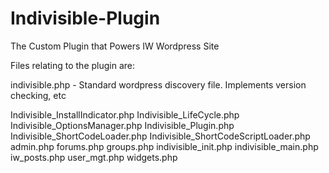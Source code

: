 # Indivisible-Plugin
The Custom Plugin that Powers IW Wordpress Site

Files relating to the plugin are:

indivisible.php - Standard wordpress discovery file.  Implements version checking, etc



Indivisible_InstallIndicator.php
Indivisible_LifeCycle.php
Indivisible_OptionsManager.php
Indivisible_Plugin.php
Indivisible_ShortCodeLoader.php
Indivisible_ShortCodeScriptLoader.php
admin.php
forums.php
groups.php
indivisible_init.php
indivisible_main.php
iw_posts.php
user_mgt.php
widgets.php
